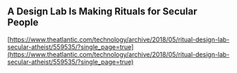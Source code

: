 ## A Design Lab Is Making Rituals for Secular People
  
  [https://www.theatlantic.com/technology/archive/2018/05/ritual-design-lab-secular-atheist/559535/?single_page=true](https://www.theatlantic.com/technology/archive/2018/05/ritual-design-lab-secular-atheist/559535/?single_page=true)